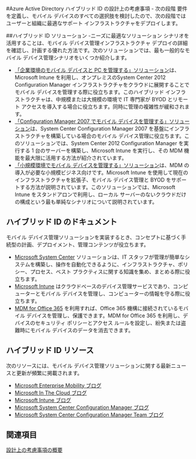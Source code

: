 <properties
	pageTitle="Azure Active Directory ハイブリッド ID の設計上の考慮事項 - 次の段階 | Microsoft Azure"
	description="ハイブリッド ID の設計上の考慮事項ガイドを読んだ後の概要と次の手順"
	documentationCenter=""
	services="active-directory"
	authors="billmath"
	manager="femila"
	editor=""/>

<tags
	ms.service="active-directory"
	ms.devlang="na"
	ms.topic="article"
    ms.tgt_pltfrm="na"
    ms.workload="identity" 
	ms.date="08/08/2016"
	ms.author="billmath"/>

#Azure Active Directory ハイブリッド ID の設計上の考慮事項 - 次の段階
要件を定義し、モバイル デバイスのすべての選択肢を検討したので、次の段階ではユーザーと組織に最適なサポート インフラストラクチャをデプロイします。

##ハイブリッド ID ソリューション
-ニーズに最適なソリューション シナリオを活用することは、モバイル デバイス管理インフラストラクチャ デプロイの詳細を確認し、計画する優れた方法です。次のソリューションでは、最も一般的なモバイル デバイス管理シナリオをいくつか紹介します。

- [「企業環境のモバイル デバイスと PC を管理する」ソリューション](https://technet.microsoft.com/library/dn582037.aspx)は、Microsoft Intune を利用し、オンプレミスのSystem Center 2012 Configuration Manager インフラストラクチャをクラウドに展開することでモバイル デバイスを管理する際に役立ちます。このハイブリッド インフラストラクチャは、中規模または大規模の環境で IT 専門家が BYOD とリモート アクセスを導入する場合に役立ちます。同時に管理の複雑性が緩和されます。
- [「Configuration Manager 2007 でモバイル デバイスを管理する」ソリューション](https://technet.microsoft.com/library/dn508400.aspx)は、System Center Configuration Manager 2007 を基盤にインフラストラクチャを構築している場合のモバイル デバイス管理に役立ちます。このソリューションでは、System Center 2012 Configuration Manager を実行する 1 台のサーバーを構築し、Microsoft Intune を実行し、その MDM 機能を最大限に活用する方法が紹介されています。
- [「小規模環境でモバイル デバイスを管理する」ソリューション](https://technet.microsoft.com/library/dn715906.aspx)は、MDM の導入が必要な小規模ビジネス向けです。Microsoft Intune を使用して現在のインフラストラクチャを拡張子、モバイル デバイス管理と BYOD をサポートする方法が説明されています。このソリューションでは、Microsoft Intune をスタンドアロンで利用し、ローカル サーバーのないクラウドだけの構成という最も単純なシナリオについて説明されています。

## ハイブリッド ID のドキュメント
モバイル デバイス管理ソリューションを実装するとき、コンセプトに基づく手続型の計画、デプロイメント、管理コンテンツが役立ちます。

- [Microsoft System Center](https://technet.microsoft.com/library/cc507089.aspx) ソリューションは、IT スタッフが管理が簡単なシステムを構築し、操作を自動化できるように、インフラストラクチャ、ポリシー、プロセス、ベスト プラクティスに関する知識を集め、まとめる際に役立ちます。
- [Microsoft Intune](https://technet.microsoft.com/library/jj676587.aspx) はクラウドベースのデバイス管理サービスであり、コンピューターとモバイル デバイスを管理し、コンピューターの情報を守る際に役立ちます。
- [MDM for Office 365](https://technet.microsoft.com/library/ms.o365.cc.devicepolicy.aspx) を利用すれば、Office 365 機構に接続されているモバイル デバイスを管理し、保護できます。MDM for Office 365 を利用し、デバイスのセキュリティ ポリシーとアクセス ルールを設定し、紛失または盗難時にモバイル デバイスのデータを消去できます。

## ハイブリッド ID リソース
次のリソースには、モバイル デバイス管理ソリューションに関する最新ニュースと更新が頻繁に掲載されます。

- [Microsoft Enterprise Mobility ブログ](http://blogs.technet.com/b/enterprisemobility/)
- [Microsoft In The Cloud ブログ](http://blogs.technet.com/b/in_the_cloud/)
- [Microsoft Intune ブログ](http://blogs.technet.com/b/microsoftintune/)
- [Microsoft System Center Configuration Manager ブログ](http://blogs.technet.com/b/configurationmgr/)
- [Microsoft System Center Configuration Manager Team ブログ](http://blogs.technet.com/b/configmgrteam/)

## 関連項目
[設計上の考慮事項の概要](active-directory-hybrid-identity-design-considerations-overview.md)

<!---HONumber=AcomDC_0810_2016-->